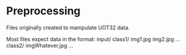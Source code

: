 # Preprocessing

Files originally created to manipulate UOT32 data.

Most files expect data in the format: 
input/
    class1/
        img1.jpg
        img2.jpg
        ...
    class2/
        imgWhatever.jpg
        ...
